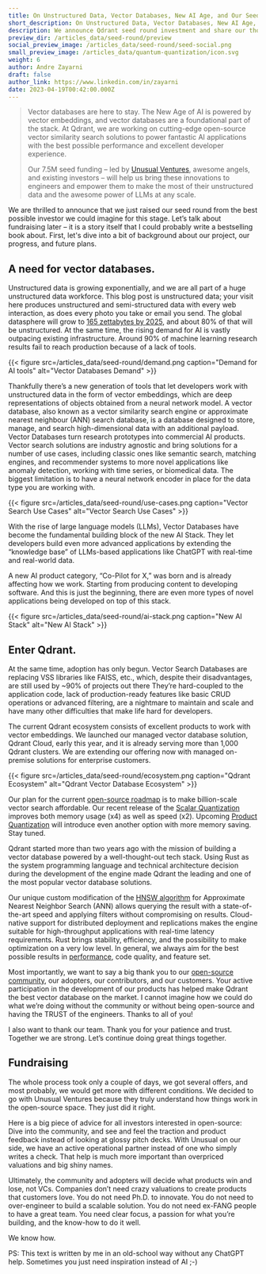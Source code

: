 ```yaml
---
title: On Unstructured Data, Vector Databases, New AI Age, and Our Seed Round.
short_description: On Unstructured Data, Vector Databases, New AI Age, and Our Seed Round.
description: We announce Qdrant seed round investment and share our thoughts on Vector Databases and New AI Age.
preview_dir: /articles_data/seed-round/preview
social_preview_image: /articles_data/seed-round/seed-social.png
small_preview_image: /articles_data/quantum-quantization/icon.svg
weight: 6
author: Andre Zayarni
draft: false
author_link: https://www.linkedin.com/in/zayarni
date: 2023-04-19T00:42:00.000Z
---
```



> Vector databases are here to stay. The New Age of AI is powered by vector embeddings, and vector databases are a foundational part of the stack. At Qdrant, we are working on cutting-edge open-source vector similarity search solutions to power fantastic AI applications with the best possible performance and excellent developer experience. 
> 
> Our 7.5M seed funding – led by [Unusual Ventures](https://www.unusual.vc/), awesome angels, and existing investors – will help us bring these innovations to engineers and empower them to make the most of their unstructured data and the awesome power of LLMs at any scale.

We are thrilled to announce that we just raised our seed round from the best possible investor we could imagine for this stage. Let’s talk about fundraising later – it is a story itself that I could probably write a bestselling book about. First, let's dive into a bit of background about our project, our progress, and future plans. 

## A need for vector databases.

Unstructured data is growing exponentially, and we are all part of a huge unstructured data workforce. This blog post is unstructured data; your visit here produces unstructured and semi-structured data with every web interaction, as does every photo you take or email you send. The global datasphere will grow to [165 zettabytes by 2025](https://github.com/qdrant/qdrant/pull/1639), and about 80% of that will be unstructured. At the same time, the rising demand for AI is vastly outpacing existing infrastructure. Around 90% of machine learning research results fail to reach production because of a lack of tools. 


{{< figure src=/articles_data/seed-round/demand.png caption="Demand for AI tools" alt="Vector Databases Demand" >}}

Thankfully there’s a new generation of tools that let developers work with unstructured data in the form of vector embeddings, which are deep representations of objects obtained from a neural network model. A vector database, also known as a vector similarity search engine or approximate nearest neighbour (ANN) search database, is a database designed to store, manage, and search high-dimensional data with an additional payload. Vector Databases turn research prototypes into commercial AI products. Vector search solutions are industry agnostic and bring solutions for a number of use cases, including classic ones like semantic search, matching engines, and recommender systems to more novel applications like anomaly detection, working with time series, or biomedical data. The biggest limitation is to have a neural network encoder in place for the data type you are working with. 


{{< figure src=/articles_data/seed-round/use-cases.png caption="Vector Search Use Cases" alt="Vector Search Use Cases" >}}

With the rise of large language models (LLMs), Vector Databases have become the fundamental building block of the new AI Stack. They let developers build even more advanced applications by extending the “knowledge base” of LLMs-based applications like ChatGPT with real-time and real-world data. 

A new AI product category, “Co-Pilot for X,” was born and is already affecting how we work. Starting from producing content to developing software. And this is just the beginning, there are even more types of novel applications being developed on top of this stack.

{{< figure src=/articles_data/seed-round/ai-stack.png caption="New AI Stack" alt="New AI Stack" >}}

## Enter Qdrant. ##

At the same time, adoption has only begun. Vector Search Databases are replacing VSS libraries like FAISS, etc., which, despite their disadvantages, are still used by ~90% of projects out there They’re hard-coupled to the application code, lack of production-ready features like basic CRUD operations or advanced filtering, are a nightmare to maintain and scale and have many other difficulties that make life hard for developers. 

The current Qdrant ecosystem consists of excellent products to work with vector embeddings. We launched our managed vector database solution, Qdrant Cloud, early this year, and it is already serving more than 1,000 Qdrant clusters. We are extending our offering now with managed on-premise solutions for enterprise customers. 

{{< figure src=/articles_data/seed-round/ecosystem.png caption="Qdrant Ecosystem" alt="Qdrant Vector Database Ecosystem" >}}


Our plan for the current [open-source roadmap](https://github.com/qdrant/qdrant/blob/master/docs/roadmap/README.md) is to make billion-scale vector search affordable. Our recent release of the [Scalar Quantization](/articles/scalar-quantization/) improves both memory usage (x4) as well as speed (x2). Upcoming [Product Quantization](https://www.irisa.fr/texmex/people/jegou/papers/jegou_searching_with_quantization.pdf) will introduce even another option with more memory saving. Stay tuned. 

Qdrant started more than two years ago with the mission of building a vector database powered by a well-thought-out tech stack. Using Rust as the system programming language and technical architecture decision during the development of the engine made Qdrant the leading and one of the most popular vector database solutions. 

Our unique custom modification of the [HNSW algorithm](/articles/filtrable-hnsw/) for Approximate Nearest Neighbor Search (ANN) allows querying the result with a state-of-the-art speed and applying filters without compromising on results. Cloud-native support for distributed deployment and replications makes the engine suitable for high-throughput applications with real-time latency requirements. Rust brings stability, efficiency, and the possibility to make optimization on a very low level. In general, we always aim for the best possible results in [performance](/benchmarks/), code quality, and feature set.

Most importantly, we want to say a big thank you to our [open-source community](https://qdrant.to/discord), our adopters, our contributors, and our customers. Your active participation in the development of our products has helped make Qdrant the best vector database on the market. I cannot imagine how we could do what we’re doing without the community or without being open-source and having the TRUST of the engineers. Thanks to all of you!

I also want to thank our team. Thank you for your patience and trust. Together we are strong. Let’s continue doing great things together.

## Fundraising ##
The whole process took only a couple of days, we got several offers, and most probably, we would get more with different conditions. We decided to go with Unusual Ventures because they truly understand how things work in the open-source space. They just did it right. 

Here is a big piece of advice for all investors interested in open-source: Dive into the community, and see and feel the traction and product feedback instead of looking at glossy pitch decks. With Unusual on our side, we have an active operational partner instead of one who simply writes a check. That help is much more important than overpriced valuations and big shiny names.

Ultimately, the community and adopters will decide what products win and lose, not VCs. Companies don’t need crazy valuations to create products that customers love. You do not need Ph.D. to innovate. You do not need to over-engineer to build a scalable solution. You do not need ex-FANG people to have a great team. You need clear focus, a passion for what you’re building, and the know-how to do it well. 

We know how.  

PS: This text is written by me in an old-school way without any ChatGPT help. Sometimes you just need inspiration instead of AI ;-) 

